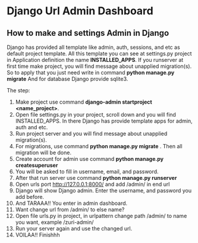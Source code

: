 # Django Url Admin Dashboard

## How to make and settings Admin in Django 
Django has provided all template like admin, auth, sessions, and etc as default project template.
All this template you can see at settings.py project in Application definition the name **INSTALLED_APPS**.
If you runserver at first time make project, you will find message about unapplied migration(s). 
So to apply that you just need write in command **python manage.py migrate**
And for database Django provide sqlite3.




The step:
1. Make project use command **django-admin startproject <name_project>**.
2. Open file settings.py in your project, scroll down and you will find INSTALLED_APPS. In there Django has provide template apps for admin, auth and etc.
4. Run project server and you will find message about unapplied migration(s). 
5. For migrations, use command **python manage.py migrate** . Then all migration will be done.
6. Create account for admin use command **python manage.py createsuperuser**
8. You will be asked to fill in username, email, and password.
9. After that run server use command **python manage.py runserver**
10. Open urls port http://127.0.0.1:8000/ and add /admin/ in end url
11. Django will show Django admin. Enter the username, and password you add before.
12. And TARAAA!! You enter in admin dashboard.
13. Want change url from /admin/ to else name?
14. Open file urls.py in project, in urlpattern change path /admin/ to name you want, example /zuri-admin/
15. Run your server again and use the changed url.
16. VOILAA!! Finishhh

